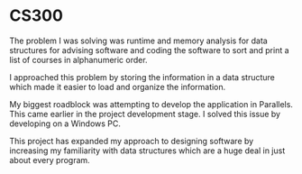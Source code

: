 # CS300
The problem I was solving was runtime and memory analysis for data structures for advising software and coding the software to sort and print a list of courses in alphanumeric order.

I approached this problem by storing the information in a data structure which made it easier to load and organize the information.

My biggest roadblock was attempting to develop the application in Parallels. This came earlier in the project development stage. I solved this issue by developing on a Windows PC.

This project has expanded my approach to designing software by increasing my familiarity with data structures which are a huge deal in just about every program.
